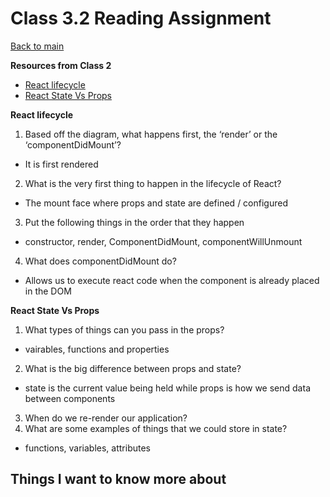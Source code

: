 # Class 3.2 Reading Assignment

[Back to main](https://michaeldulin.github.io/reading-notes)

**Resources from Class 2**
- [React lifecycle]()
- [React State Vs Props]()

**React lifecycle**
1. Based off the diagram, what happens first, the ‘render’ or the ‘componentDidMount’?
  -  It is first rendered
2. What is the very first thing to happen in the lifecycle of React?
  - The mount face where props and state are defined / configured
3. Put the following things in the order that they happen
  - constructor, render, ComponentDidMount, componentWillUnmount
4. What does componentDidMount do?
  - Allows us to execute react code when the component is already placed in the DOM

**React State Vs Props**
1. What types of things can you pass in the props?
  - vairables, functions and properties
2. What is the big difference between props and state?
  - state is the current value being held while props is how we send data between components
3. When do we re-render our application?
4. What are some examples of things that we could store in state?
  - functions, variables, attributes 

## Things I want to know more about
